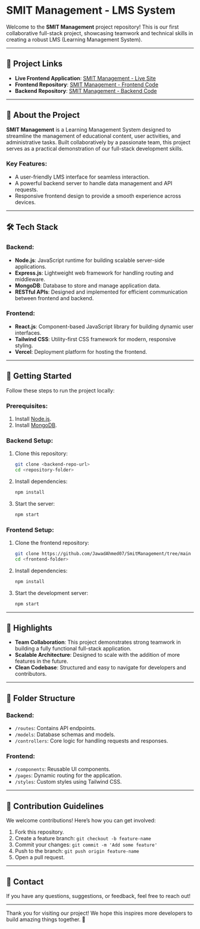 # SMIT Management - LMS System

Welcome to the **SMIT Management** project repository! This is our first collaborative full-stack project, showcasing teamwork and technical skills in creating a robust LMS (Learning Management System).

---

## 🔗 Project Links

- **Live Frontend Application**: [SMIT Management - Live Site](https://smit-management.vercel.app/)
- **Frontend Repository**: [SMIT Management - Frontend Code](https://github.com/JawadAhmed07/SmitManagement/tree/main)
- **Backend Repository**: [SMIT Management - Backend Code](https://github.com/abeer025/My-System-Backend/tree/main)
---

## 📜 About the Project

**SMIT Management** is a Learning Management System designed to streamline the management of educational content, user activities, and administrative tasks. Built collaboratively by a passionate team, this project serves as a practical demonstration of our full-stack development skills.

### Key Features:
- A user-friendly LMS interface for seamless interaction.
- A powerful backend server to handle data management and API requests.
- Responsive frontend design to provide a smooth experience across devices.

---

## 🛠️ Tech Stack

### Backend:
- **Node.js**: JavaScript runtime for building scalable server-side applications.
- **Express.js**: Lightweight web framework for handling routing and middleware.
- **MongoDB**: Database to store and manage application data.
- **RESTful APIs**: Designed and implemented for efficient communication between frontend and backend.

### Frontend:
- **React.js**: Component-based JavaScript library for building dynamic user interfaces.
- **Tailwind CSS**: Utility-first CSS framework for modern, responsive styling.
- **Vercel**: Deployment platform for hosting the frontend.

---

## 🚀 Getting Started

Follow these steps to run the project locally:

### Prerequisites:
1. Install [Node.js](https://nodejs.org/).
2. Install [MongoDB](https://www.mongodb.com/).

### Backend Setup:
1. Clone this repository:
   ```bash
   git clone <backend-repo-url>
   cd <repository-folder>
   ```
2. Install dependencies:
   ```bash
   npm install
   ```
3. Start the server:
   ```bash
   npm start
   ```

### Frontend Setup:
1. Clone the frontend repository:
   ```bash
   git clone https://github.com/JawadAhmed07/SmitManagement/tree/main
   cd <frontend-folder>
   ```
2. Install dependencies:
   ```bash
   npm install
   ```
3. Start the development server:
   ```bash
   npm start
   ```

---

## 🌟 Highlights

- **Team Collaboration**: This project demonstrates strong teamwork in building a fully functional full-stack application.
- **Scalable Architecture**: Designed to scale with the addition of more features in the future.
- **Clean Codebase**: Structured and easy to navigate for developers and contributors.

---

## 📂 Folder Structure

### Backend:
- `/routes`: Contains API endpoints.
- `/models`: Database schemas and models.
- `/controllers`: Core logic for handling requests and responses.

### Frontend:
- `/components`: Reusable UI components.
- `/pages`: Dynamic routing for the application.
- `/styles`: Custom styles using Tailwind CSS.

---

## 🤝 Contribution Guidelines

We welcome contributions! Here’s how you can get involved:
1. Fork this repository.
2. Create a feature branch: `git checkout -b feature-name`
3. Commit your changes: `git commit -m 'Add some feature'`
4. Push to the branch: `git push origin feature-name`
5. Open a pull request.

---

## 📧 Contact

If you have any questions, suggestions, or feedback, feel free to reach out!

---

Thank you for visiting our project! We hope this inspires more developers to build amazing things together. 🚀

